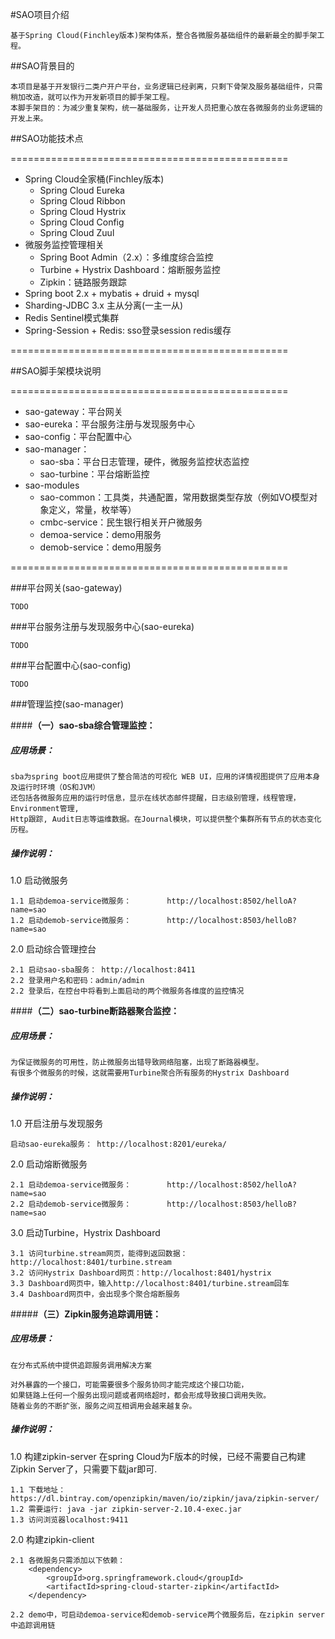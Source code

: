 #SAO项目介绍

    基于Spring Cloud(Finchley版本)架构体系，整合各微服务基础组件的最新最全的脚手架工程。

##SAO背景目的

    本项目是基于开发银行二类户开户平台，业务逻辑已经剥离，只剩下骨架及服务基础组件，只需稍加改造，就可以作为开发新项目的脚手架工程。
    本脚手架目的：为减少重复架构，统一基础服务，让开发人员把重心放在各微服务的业务逻辑的开发上来。

##SAO功能技术点

 ================================================
* Spring Cloud全家桶(Finchley版本)
    * Spring Cloud Eureka
    * Spring Cloud Ribbon
    * Spring Cloud Hystrix
    * Spring Cloud Config
    * Spring Cloud Zuul
* 微服务监控管理相关
    * Spring Boot Admin（2.x）：多维度综合监控
    * Turbine + Hystrix Dashboard：熔断服务监控
    * Zipkin：链路服务跟踪
* Spring boot 2.x + mybatis + druid + mysql
* Sharding-JDBC 3.x 主从分离(一主一从)
* Redis Sentinel模式集群
* Spring-Session + Redis: sso登录session redis缓存
    
 ================================================

  
##SAO脚手架模块说明

 ================================================
* sao-gateway：平台网关
* sao-eureka：平台服务注册与发现服务中心
* sao-config：平台配置中心
* sao-manager：
    * sao-sba：平台日志管理，硬件，微服务监控状态监控
    * sao-turbine：平台熔断监控
* sao-modules
    * 	sao-common：工具类，共通配置，常用数据类型存放（例如VO模型对象定义，常量，枚举等）
    * 	cmbc-service：民生银行相关开户微服务
    * 	demoa-service：demo用服务
    * 	demob-service：demo用服务
    
 ================================================

###平台网关(sao-gateway)

    TODO
       
###平台服务注册与发现服务中心(sao-eureka)

    TODO

###平台配置中心(sao-config)

    TODO
    

###管理监控(sao-manager)

####**（一）sao-sba综合管理监控：**

##### 应用场景：

    sba为spring boot应用提供了整合简洁的可视化 WEB UI，应用的详情视图提供了应用本身及运行时环境（OS和JVM）
    还包括各微服务应用的运行时信息，显示在线状态邮件提醒，日志级别管理，线程管理，Environment管理, 
    Http跟踪, Audit日志等运维数据。在Journal模块，可以提供整个集群所有节点的状态变化历程。
    
##### 操作说明：

1.0 启动微服务

    1.1 启动demoa-service微服务：        http://localhost:8502/helloA?name=sao
    1.2 启动demob-service微服务：        http://localhost:8503/helloB?name=sao
    
2.0 启动综合管理控台 

    2.1 启动sao-sba服务： http://localhost:8411
    2.2 登录用户名和密码：admin/admin
    2.2 登录后，在控台中将看到上面启动的两个微服务各维度的监控情况
    

####**（二）sao-turbine断路器聚合监控：**

##### 应用场景：
    为保证微服务的可用性，防止微服务出错导致网络阻塞，出现了断路器模型。
    有很多个微服务的时候，这就需要用Turbine聚合所有服务的Hystrix Dashboard
##### 操作说明：

1.0 开启注册与发现服务

    启动sao-eureka服务： http://localhost:8201/eureka/

2.0 启动熔断微服务 

    2.1 启动demoa-service微服务：        http://localhost:8502/helloA?name=sao
    2.2 启动demob-service微服务：        http://localhost:8503/helloB?name=sao
    
3.0 启动Turbine，Hystrix Dashboard 

    3.1 访问turbine.stream网页，能得到返回数据：http://localhost:8401/turbine.stream
    3.2 访问Hystrix Dashboard网页：http://localhost:8401/hystrix
    3.3 Dashboard网页中，输入http://localhost:8401/turbine.stream回车
    3.4 Dashboard网页中，会出现多个聚合熔断服务


#####**（三）Zipkin服务追踪调用链：**

##### 应用场景：
    在分布式系统中提供追踪服务调用解决方案
    
    对外暴露的一个接口，可能需要很多个服务协同才能完成这个接口功能，
    如果链路上任何一个服务出现问题或者网络超时，都会形成导致接口调用失败。
    随着业务的不断扩张，服务之间互相调用会越来越复杂。
    
##### 操作说明：

1.0 构建zipkin-server
    在spring Cloud为F版本的时候，已经不需要自己构建Zipkin Server了，只需要下载jar即可.
    
    1.1 下载地址：https://dl.bintray.com/openzipkin/maven/io/zipkin/java/zipkin-server/
    1.2 需要运行: java -jar zipkin-server-2.10.4-exec.jar
    1.3 访问浏览器localhost:9411

2.0 构建zipkin-client 

    2.1 各微服务只需添加以下依赖：
        <dependency>
            <groupId>org.springframework.cloud</groupId>
            <artifactId>spring-cloud-starter-zipkin</artifactId>
        </dependency>
        
    2.2 demo中，可启动demoa-service和demob-service两个微服务后，在zipkin server中追踪调用链

